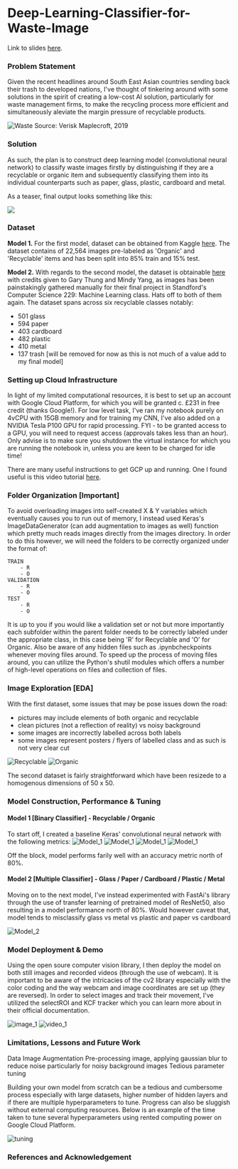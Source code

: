 # Deep-Learning-Classifier-for-Waste-Image

Link to slides [here](https://docs.google.com/presentation/d/1_zzVJjtJ5vg5u0akq-QbtEjLUtVgq1u4IIIbaHyEiQM/edit?usp=sharing).

### **Problem Statement**
Given the recent headlines around South East Asian countries sending back their trash to developed nations, I've thought of tinkering around with some solutions in the spirit of creating a low-cost AI solution, particularly for waste management firms, to make the recycling process more efficient and simultaneously aleviate the margin pressure of recyclable products.

![Waste](images/world_map.png)
Source: Verisk Maplecroft, 2019

### **Solution**
As such, the plan  is to construct deep learning model (convolutional neural network) to classify waste images firstly by distinguishing if they are a recyclable or organic item and subsequently classifying them into its individual counterparts such as paper, glass, plastic, cardboard and metal.

As a teaser, final output looks something like this:

[![](http://img.youtube.com/vi/PdsfRcfIfBQ/0.jpg)](http://www.youtube.com/watch?v=PdsfRcfIfBQ "Image Classifier using Convolutional Neural Network")


### **Dataset**
**Model 1.** For the first model, dataset can be obtained from Kaggle [here](https://www.kaggle.com/techsash/waste-classification-data). The dataset contains of 22,564 images pre-labeled as 'Organic' and 'Recyclable' items and has been split into 85% train and 15% test. 

**Model 2.** With regards to the second model, the dataset is obtainable [here](https://github.com/garythung/trashnet) with credits given to Gary Thung and Mindy Yang, as images has been painstakingly gathered manually for their final project in Standford's Computer Science 229: Machine Learning class. Hats off to both of them again. The dataset spans across six recyclable classes notably:

- 501 glass
- 594 paper
- 403 cardboard
- 482 plastic
- 410 metal
- 137 trash [will be removed for now as this is not much of a value add to my final model]

### **Setting up Cloud Infrastructure**
In light of my limited computational resources, it is best to set up an account with Google Cloud Platform, for which you will be granted c. £231 in free credit (thanks Google!). For low level task, I've ran my notebook purely on 4vCPU with 15GB memory and for training my CNN, I've also added on a NVIDIA Tesla P100 GPU for rapid processing. FYI - to be granted access to a GPU, you will need to request access (approvals takes less than an hour). Only advise is to make sure you shutdown the virtual instance for which you are running the notebook in, unless you are keen to be charged for idle time!

There are many useful instructions to get GCP up and running. One I found useful is this video tutorial [here](https://www.youtube.com/watch?v=Db4FfhXDYS8).

### **Folder Organization [Important]**
To avoid overloading images into self-created X & Y variables which eventually causes you to run out of memory, I instead used Keras's ImageDataGenerator (can add augmentation to images as well) function which pretty much reads images directly from the images directory. In order to do this however, we will need the folders to be correctly organized under the format of:

    TRAIN
        - R 
        - O
    VALIDATION
        - R
        - O
    TEST
        - R
        - O
        
It is up to you if you would like a validation set or not but more importantly each subfolder within the parent folder needs to be correctly labeled under the appropriate class, in this case being 'R' for Recyclable and 'O' for Organic. Also be aware of any hidden files such as .ipynbcheckpoints whenever moving files around. To speed up the process of moving files around, you can utilize the Python's shutil modules which offers a number of high-level operations on files and collection of files. 

### **Image Exploration [EDA]**
With the first dataset, some issues that may be pose issues down the road:

- pictures may include elements of both organic and recyclable
- clean pictures (not a reflection of reality) vs noisy background
- some images are incorrectly labelled across both labels
- some images represent posters / flyers of labelled class and as such is not very clear cut

![Recyclable](images/recyclable.png)
![Organic](images/organic.png)

The second dataset is fairly straightforward which have been resizede to a homogenous dimensions of 50 x 50. 

### **Model Construction, Performance & Tuning**

#### Model 1 [Binary Classifier] - Recyclable / Organic
To start off, I created a baseline Keras' convolutional neural network with the following metrics:
![Model_1](images/model_1.png)
![Model_1](images/confusion_1.png)
![Model_1](images/roc_1.png)
![Model_1](images/threshold.png)

Off the block, model performs farily well with an accuracy metric north of 80%. 

#### Model 2 [Multiple Classifier] - Glass / Paper / Cardboard / Plastic / Metal
Moving on to the next model, I've instead experimented with FastAi's library through the use of transfer learning of pretrained model of ResNet50, also resulting in a model performance north of 80%. Would however caveat that, model tends to misclassify glass vs metal vs plastic and paper vs cardboard

![Model_2](images/confusion_2.png)


### **Model Deployment & Demo**
Using the open soure computer vision library, I then deploy the model on both still images and recorded videos (through the use of webcam). It is important to be aware of the intricacies of the cv2 library especially with the color coding and the way webcam and image coordinates are set up (they are reversed). In order to select images and track their movement, I've utilized the selectROI and KCF tracker which you can learn more about in their official documentation.

![image_1](images/multi_image.png)
![video_1](images/video_2.png)

### **Limitations, Lessons and Future Work**
Data Image Augmentation
Pre-processing image, applying gaussian blur to reduce noise particularly for noisy background images
Tedious parameter tuning 

Building your own model from scratch can be a tedious and cumbersome process especially with large datasets, higher number of hidden layers and if there are multiple hyperparameters to tune. Progress can also be sluggish without external computing resources. Below is an example of the time taken to tune several hyperparameters using rented computing power on Google Cloud Platform.

![tuning](images/tuning.png)

### **References and Acknowledgement**

